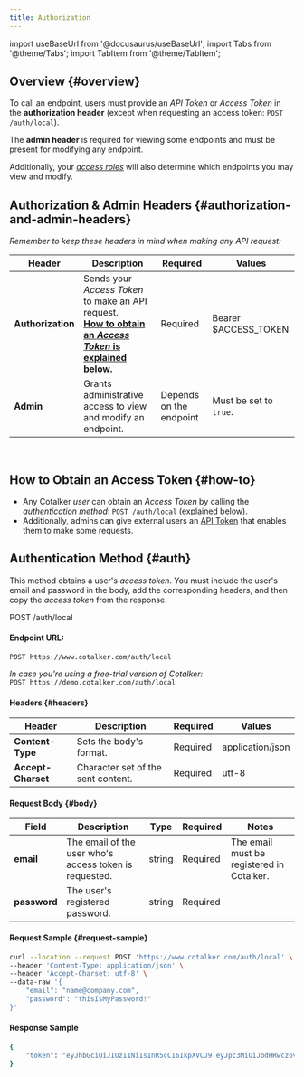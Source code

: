 ```yaml
---
title: Authorization
---
```


import useBaseUrl from '@docusaurus/useBaseUrl'; 
import Tabs from '@theme/Tabs';
import TabItem from '@theme/TabItem';

## Overview {#overview}

To call an endpoint, users must provide an _API Token_ or _Access Token_ in the **authorization header** (except when requesting an access token: `POST /auth/local`). 

The **admin header** is required for viewing some endpoints and must be present for modifying any endpoint.

Additionally, your [_access roles_](/docs/documentation/admin/admin_accessrole) will also determine which endpoints you may view and modify.

## Authorization & Admin Headers {#authorization-and-admin-headers}

_Remember to keep these headers in mind when making any API request:_

Header | Description | Required | Values
--- | --- | --- | ---
**Authorization** | Sends your _Access Token_ to make an API request.<br/>[**How to obtain an _Access Token_ is explained below.**](#how-to) | Required | Bearer $ACCESS_TOKEN
**Admin** | Grants administrative access to view and modify an endpoint. | Depends on the endpoint | Must be set to `true`. 

<br/>


## How to Obtain an Access Token {#how-to}
- Any Cotalker _user_ can obtain an _Access Token_ by calling the [_authentication method_](#auth): `POST /auth/local` (explained below).
- Additionally, admins can give external users an [API Token](/docs/documentation/admin/admin_token) that enables them to make some requests.

## Authentication Method {#auth}
This method obtains a user's _access token_. You must include the user's email and password in the body, add the corresponding headers, and then copy the _access token_ from the response.

<span className="hero__subtitle"><span className="badge badge--warning">POST</span> /auth/local</span>
<br/>

#### Endpoint URL: 
`POST https://www.cotalker.com/auth/local`

_In case you're using a free-trial version of Cotalker:_  
`POST https://demo.cotalker.com/auth/local`

#### Headers {#headers}
Header | Description | Required | Values
--- | --- | --- | ---
**Content-Type** | Sets the body's format. | Required | application/json
**Accept-Charset** | Character set of the sent content. | Required | utf-8

#### Request Body {#body}
Field | Description | Type | Required | Notes
--- | --- | --- | --- | ---
**email** | The email of the user who's access token is requested. | string | Required | The email must be registered in Cotalker.
**password** | The user's registered password. | string | Required | 

#### Request Sample {#request-sample}

```bash
curl --location --request POST 'https://www.cotalker.com/auth/local' \
--header 'Content-Type: application/json' \
--header 'Accept-Charset: utf-8' \
--data-raw '{
    "email": "name@company.com",
    "password": "thisIsMyPassword!"
}'
```

#### Response Sample
```bash
{
    "token": "eyJhbGciOiJIUzI1NiIsInR5cCI6IkpXVCJ9.eyJpc3MiOiJodHRwczovL2V4YW1wbGUuYXV0aDAuY29tLyIsImF1ZCI6Imh0dHBzOi8vYXBpLmV4YW1wbGUuY29tL2NhbGFuZGFyL3YxLyIsInN1YiI6InVzcl8xMjMiLCJpYXQiOjE0NTg3ODU3OTYsImV4cCI6MTQ1ODg3MjE5Nn0.CA7eaHjIHz5NxeIJoFK9krqaeZrPLwmMmgI_XiQiIkQ"
}
```
